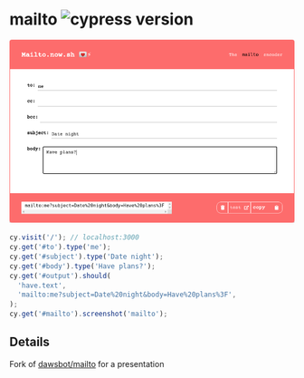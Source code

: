 # mailto ![cypress version](https://img.shields.io/badge/cypress-6.8.0-brightgreen)

![Demo image](./media/demo.png)

<!-- fiddle Mailto screenshot -->
```js
cy.visit('/'); // localhost:3000
cy.get('#to').type('me');
cy.get('#subject').type('Date night');
cy.get('#body').type('Have plans?');
cy.get('#output').should(
  'have.text',
  'mailto:me?subject=Date%20night&body=Have%20plans%3F',
);
cy.get('#mailto').screenshot('mailto');
```
<!-- fiddle-end -->

## Details

Fork of [dawsbot/mailto](https://github.com/dawsbot/mailto) for a presentation
